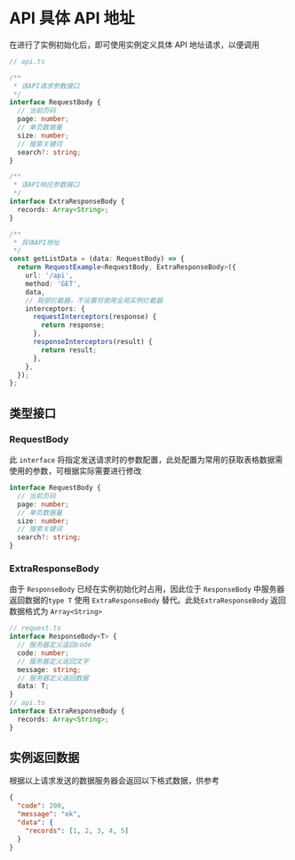 # API 具体 API 地址

在进行了实例初始化后，即可使用实例定义具体 API 地址请求，以便调用

```typescript
// api.ts

/**
 * 该API请求参数接口
 */
interface RequestBody {
  // 当前页码
  page: number;
  // 单页数据量
  size: number;
  // 搜索关键词
  search?: string;
}

/**
 * 该API响应参数接口
 */
interface ExtraResponseBody {
  records: Array<String>;
}

/**
 * 具体API地址
 */
const getListData = (data: RequestBody) => {
  return RequestExample<RequestBody, ExtraResponseBody>({
    url: '/api',
    method: 'GET',
    data,
    // 局部拦截器，不设置将使用全局实例拦截器
    interceptors: {
      requestInterceptors(response) {
        return response;
      },
      responseInterceptors(result) {
        return result;
      },
    },
  });
};
```

## 类型接口

### RequestBody

此 `interface` 将指定发送请求时的参数配置，此处配置为常用的获取表格数据需使用的参数，可根据实际需要进行修改

```TypeScript
interface RequestBody {
  // 当前页码
  page: number;
  // 单页数据量
  size: number;
  // 搜索关键词
  search?: string;
}
```

### ExtraResponseBody

由于 `ResponseBody` 已经在实例初始化时占用，因此位于 `ResponseBody` 中服务器返回数据的`type T` 使用 `ExtraResponseBody` 替代。此处`ExtraResponseBody` 返回数据格式为 `Array<String>`

```TypeScript
// request.ts
interface ResponseBody<T> {
  // 服务器定义返回code
  code: number;
  // 服务器定义返回文字
  message: string;
  // 服务器定义返回数据
  data: T;
}
// api.ts
interface ExtraResponseBody {
  records: Array<String>;
}
```

## 实例返回数据

根据以上请求发送的数据服务器会返回以下格式数据，供参考


```json
{
  "code": 200,
  "message": "ok",
  "data": {
    "records": [1, 2, 3, 4, 5]
  }
}
```
